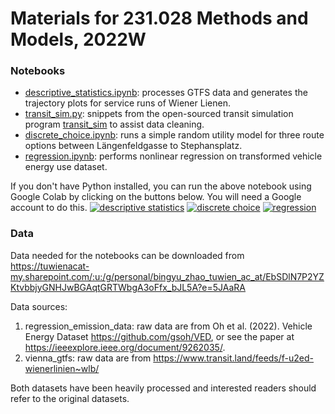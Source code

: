 # Materials for 231.028 Methods and Models, 2022W

### Notebooks
* [descriptive_statistics.ipynb](descriptive_statistics.ipynb): processes GTFS data and generates the trajectory plots for service runs of Wiener Lienen.
* [transit_sim.py](transit_sim.py): snippets from the open-sourced transit simulation program [transit_sim](https://github.com/cb-cities/transit_sim) to assist data cleaning.
* [discrete_choice.ipynb](discrete_choice.ipynb): runs a simple random utility model for three route options between Längenfeldgasse to Stephansplatz.
* [regression.ipynb](regression.ipynb): performs nonlinear regression on transformed vehicle energy use dataset.

If you don't have Python installed, you can run the above notebook using Google Colab by clicking on the buttons below. You will need a Google account to do this.
[![descriptive statistics](https://colab.research.google.com/assets/colab-badge.svg)](https://colab.research.google.com/github/bz247_course_materials/blob/master/methods_and_models_2022W/descriptive_statistics.ipynb)
[![discrete choice](https://colab.research.google.com/assets/colab-badge.svg)](https://colab.research.google.com/github/bz247_course_materials/blob/master/methods_and_models_2022W/discrete_choice.ipynb)
[![regression](https://colab.research.google.com/assets/colab-badge.svg)](https://colab.research.google.com/github/bz247_course_materials/blob/master/methods_and_models_2022W/regression.ipynb)


### Data
Data needed for the notebooks can be downloaded from https://tuwienacat-my.sharepoint.com/:u:/g/personal/bingyu_zhao_tuwien_ac_at/EbSDlN7P2YZKtvbbjyGNHJwBGAqtGRTWbgA3oFfx_bJL5A?e=5JAaRA

Data sources:
1. regression_emission_data: raw data are from Oh et al. (2022). Vehicle Energy Dataset https://github.com/gsoh/VED, or see the paper at https://ieeexplore.ieee.org/document/9262035/. 
2. vienna_gtfs: raw data are from https://www.transit.land/feeds/f-u2ed-wienerlinien~wlb/ 

Both datasets have been heavily processed and interested readers should refer to the original datasets.